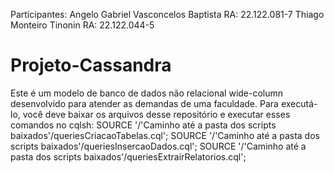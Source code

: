 Participantes:
Angelo Gabriel Vasconcelos Baptista RA: 22.122.081-7
Thiago Monteiro Tinonin             RA: 22.122.044-5

# Projeto-Cassandra
Este é um modelo de banco de dados não relacional wide-column desenvolvido para atender as demandas de uma faculdade.
Para executá-lo, você deve baixar os arquivos desse repositório e executar esses comandos no cqlsh:
SOURCE '/'Caminho até a pasta dos scripts baixados'/queriesCriacaoTabelas.cql';
SOURCE '/'Caminho até a pasta dos scripts baixados'/queriesInsercaoDados.cql';
SOURCE '/'Caminho até a pasta dos scripts baixados'/queriesExtrairRelatorios.cql';

